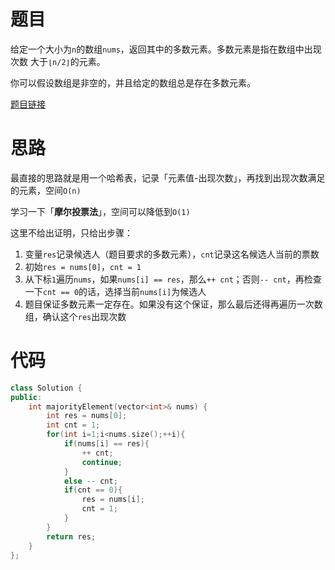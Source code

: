 # 题目

给定一个大小为`n`的数组`nums`，返回其中的多数元素。多数元素是指在数组中出现次数 大于`⌊n/2⌋`的元素。

你可以假设数组是非空的，并且给定的数组总是存在多数元素。

[题目链接](https://leetcode.cn/problems/majority-element/description)

# 思路

最直接的思路就是用一个哈希表，记录「元素值-出现次数」，再找到出现次数满足的元素，空间`O(n)`

学习一下「**摩尔投票法**」，空间可以降低到`O(1)`

这里不给出证明，只给出步骤：

1. 变量`res`记录候选人（题目要求的多数元素），`cnt`记录这名候选人当前的票数
2. 初始`res = nums[0]`，`cnt = 1`
3. 从下标`1`遍历`nums`，如果`nums[i] == res`，那么`++ cnt`；否则`-- cnt`，再检查一下`cnt == 0`的话，选择当前`nums[i]`为候选人
4. 题目保证多数元素一定存在。如果没有这个保证，那么最后还得再遍历一次数组，确认这个`res`出现次数

# 代码

```cpp
class Solution {
public:
    int majorityElement(vector<int>& nums) {
        int res = nums[0];
        int cnt = 1;
        for(int i=1;i<nums.size();++i){
            if(nums[i] == res){  
                ++ cnt;
                continue;
            }
            else -- cnt;
            if(cnt == 0){
                res = nums[i];
                cnt = 1;
            }
        }
        return res;
    }
};
```
